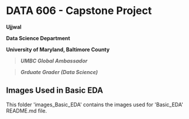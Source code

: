 # DATA 606 - Capstone Project

**Ujjwal**

**Data Science Department**

**University of Maryland, Baltimore County**

> ***UMBC Global Ambassador***

> ***Grduate Grader (Data Science)***

## Images Used in Basic EDA ##

This folder 'images_Basic_EDA' contains the images used for 'Basic_EDA' README.md file.
